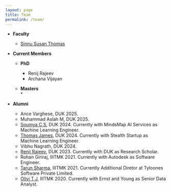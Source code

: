 ```yaml
---
layout: page
title: Team
permalink: /team/
---
```

* **Faculty**
  <br/>
  * [Sinnu Susan Thomas](https://sinnuthomas.github.io/bio/)

* **Current Members**
  <br/>
  * **PhD**
    <br/>
    * Renij Rajeev
    * Archana Vijayan
   
  * **Masters**
    <br/>
    * 
  
* **Alumni**
  <br/>
  * Ance Varghese, DUK 2025.
  * Muhammad Aslah M, DUK 2025.
  * [Soumya C S](https://www.linkedin.com/in/soucs/), DUK 2024. Currently with MindsMap AI Services as Machine Learning Engineer.
  * [Thomas James](https://in.linkedin.com/in/thomas-james-000073199), DUK 2024. Currently with Stealth Startup as Machine Learning Engineer.
  * Vibhu Nagrath, DUK 2024.
  * [Renij Rajeev](https://in.linkedin.com/in/renij-rajeev-513916195), DUK 2023. Currently with DUK as Research Scholar. 
  * Rohan Giriraj, IIITMK 2021. Currently with Autodesk as Software Engineer. 
  * [Tarun Sharma](https://in.linkedin.com/in/tarun-sharma-685a04148), IIITMK 2021. Currently Additional Diretor at Tyloones Software Private Limited.
  * [Olivi T J](https://in.linkedin.com/in/olivitj?trk=people_directory), IIITMK 2020. Currently with Ernst and Young as Senior Data Analyst.
